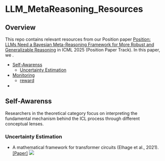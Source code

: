 # LLM_MetaReasoning_Resources

## Overview
This repo contains relevant resources from our Position paper [Position: LLMs Need a Bayesian Meta-Reasoning Framework
for More Robust and Generalizable Reasoning](https://openreview.net/forum?id=RrvhbxO2hd&referrer=%5BAuthor%20Console%5D(%2Fgroup%3Fid%3DICML.cc%2F2025%2FPosition_Paper_Track%2FAuthors%23your-submissions)) in ICML 2025 (Position Paper Track). In this paper, we .


- [Self-Awarenss](#self-awareness)
    - [Uncertainty Estimation](#uncertain_estimation)
- [Monitoring](#monitoring)
    - [reward](#reward)
- 


## Self-Awarenss
Researchers in the theoretical category focus on interpreting the fundamental mechanism behind the ICL process through different conceptual lenses.
### Uncertainty Estimation
* A mathematical framework for transformer circuits (Elhage et al., 2021).
  [[Paper]](https://transformer-circuits.pub/2021/framework/index.html)
  ![](https://img.shields.io/badge/AnthropicBlog%202021-olive)